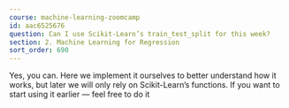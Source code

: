 ```yaml
---
course: machine-learning-zoomcamp
id: aac6525676
question: Can I use Scikit-Learn’s train_test_split for this week?
section: 2. Machine Learning for Regression
sort_order: 690
---
```


Yes, you can. Here we implement it ourselves to better understand how it works, but later we will only rely on Scikit-Learn’s functions. If you want to start using it earlier — feel free to do it


